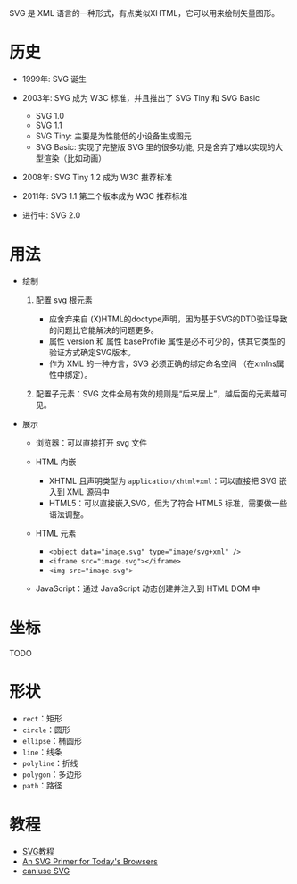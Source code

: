 SVG 是 XML 语言的一种形式，有点类似XHTML，它可以用来绘制矢量图形。

# 历史
- 1999年: SVG 诞生
- 2003年: SVG 成为 W3C 标准，并且推出了 SVG Tiny 和 SVG Basic

    - SVG 1.0
    - SVG 1.1
    - SVG Tiny: 主要是为性能低的小设备生成图元
    - SVG Basic: 实现了完整版 SVG 里的很多功能, 只是舍弃了难以实现的大型渲染（比如动画）

- 2008年: SVG Tiny 1.2 成为 W3C 推荐标准
- 2011年: SVG 1.1 第二个版本成为 W3C 推荐标准
- 进行中: SVG 2.0

# 用法
- 绘制

    1. 配置 svg 根元素

        - 应舍弃来自 (X)HTML的doctype声明，因为基于SVG的DTD验证导致的问题比它能解决的问题更多。
        - 属性 version 和 属性 baseProfile 属性是必不可少的，供其它类型的验证方式确定SVG版本。
        - 作为 XML 的一种方言，SVG 必须正确的绑定命名空间 （在xmlns属性中绑定）。

    2. 配置子元素：SVG 文件全局有效的规则是“后来居上”，越后面的元素越可见。

- 展示

    - 浏览器：可以直接打开 svg 文件
    - HTML 内嵌

        - XHTML 且声明类型为 `application/xhtml+xml`：可以直接把 SVG 嵌入到 XML 源码中
        - HTML5：可以直接嵌入SVG，但为了符合 HTML5 标准，需要做一些语法调整。

    - HTML 元素

        - `<object data="image.svg" type="image/svg+xml" />`
        - `<iframe src="image.svg"></iframe>`
        - `<img src="image.svg">`

    - JavaScript：通过 JavaScript 动态创建并注入到 HTML DOM 中

# 坐标
TODO

# 形状
- `rect`：矩形
- `circle`：圆形
- `ellipse`：椭圆形
- `line`：线条
- `polyline`：折线
- `polygon`：多边形
- `path`：路径

# 教程
- [SVG教程](https://developer.mozilla.org/zh-CN/docs/Web/SVG/Tutorial)
- [An SVG Primer for Today's Browsers](https://www.w3.org/Graphics/SVG/IG/resources/svgprimer.html)
- [caniuse SVG](https://caniuse.com/#search=svg)
